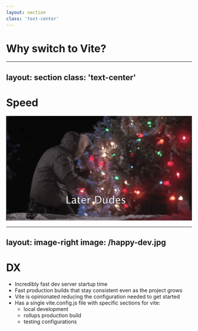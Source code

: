 ```yaml
---
layout: section
class: 'text-center'
---
```


# Why switch to Vite?

---
layout: section
class: 'text-center'
---

# Speed

<img v-click src='/christmas-vaction-sled.gif' class='m-auto' />

---
layout: image-right
image: /happy-dev.jpg
---

# DX

<v-clicks>

- Incredibly fast dev server startup time 
- Fast production builds that stay consistent even as the project grows
- Vite is opinionated reducing the configuration needed to get started
- Has a single vite.config.js file with specific sections for vite\:
  - local development
  - rollups production build
  - testing configurations

</v-clicks>

<!--
Dev server startup is typically around 300-500 ms 
Production builds have been around 40-45 seconds for RMN
Vite is opinionated, almost no decisions required to get up and running
-->

